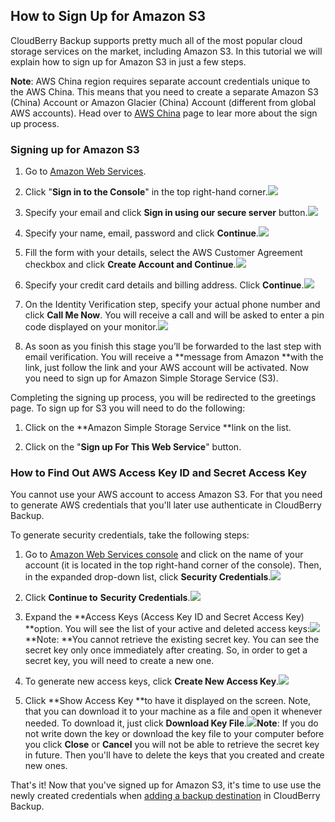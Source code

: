 ## How to Sign Up for Amazon S3

CloudBerry Backup supports pretty much all of the most popular cloud storage services on the market, including Amazon S3. In this tutorial we will explain how to sign up for Amazon S3 in just a few steps.

**Note**: AWS China region requires separate account credentials unique to the AWS China. This means that you need to create a separate Amazon S3 \(China\) Account or Amazon Glacier \(China\) Account \(different from global AWS accounts\). Head over to [AWS China](https://www.amazonaws.cn/en/) page to lear more about the sign up process.

### Signing up for Amazon S3

1. Go to [Amazon Web Services](http://aws.amazon.com/).
2. Click "**Sign in to the Console**" in the top right-hand corner.![](/assets/amazonS3.png) 
3. Specify your email and click **Sign in using our secure server** button.![](/assets/sign_up_s3_2.png)
4. Specify your name, email, password and click **Continue**.![](/assets/sign_up_s3_3.png)

5. Fill the form with your details, select the AWS Customer Agreement checkbox and click **Create Account and Continue**.![](/assets/sign_up_s3_4.png)

6. Specify your credit card details and billing address. Click **Continue**.![](/assets/sign_up_s3_5.png)

7. On the Identity Verification step, specify your actual phone number and click **Call Me Now**. You will receive a call and will be asked to enter a pin code displayed on your monitor.![](/assets/sign_up_s3_6.png)

8. As soon as you finish this stage you’ll be forwarded to the last step with email verification. You will receive a **message from Amazon **with the link, just follow the link and your AWS account will be activated. Now you need to sign up for Amazon Simple Storage Service \(S3\).

Completing the signing up process, you will be redirected to the greetings page. To sign up for S3 you will need to do the following:

1. Click on the **Amazon Simple Storage Service **link on the list.

2. Click on the "**Sign up For This Web Service**" button.

### How to Find Out AWS Access Key ID and Secret Access Key

You cannot use your AWS account to access Amazon S3. For that you need to generate AWS credentials that you'll later use authenticate in CloudBerry Backup.

To generate security credentials, take the following steps:

1. Go to [Amazon Web Services console](https://aws.amazon.com/) and click on the name of your account \(it is located in the top right-hand corner of the console\). Then, in the expanded drop-down list, click **Security Credentials**.![](/assets/signUpS3screen2.png)

2. Click **Continue to** **Security Credentials**.![](/assets/signUpS3screen3.png)

3. Expand the **Access Keys \(Access Key ID and Secret Access Key\) **option. You will see the list of your active and deleted access keys:![](/assets/signUpS3screen4.png)**Note: **You cannot retrieve the existing secret key. You can see the secret key only once immediately after creating. So, in order to get a secret key, you will need to create a new one.

4. To generate new access keys, click **Create New Access Key**.![](/assets/signUpS3screen5.png)

5. Click **Show Access Key **to have it displayed on the screen. Note, that you can download it to your machine as a file and open it whenever needed. To download it, just click **Download Key File**.![](/assets/signUpS3screen6.png)**Note**: If you do not write down the key or download the key file to your computer before you click **Close** or **Cancel** you will not be able to retrieve the secret key in future. Then you'll have to delete the keys that you created and create new ones.

That's it! Now that you've signed up for Amazon S3, it's time to use use the newly created credentials when [adding a backup destination](/adding-a-backup-destination.md) in CloudBerry Backup.

